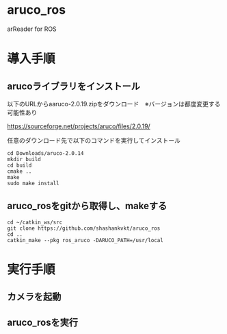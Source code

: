 # aruco_ros
arReader for ROS
# 導入手順
## arucoライブラリをインストール
以下のURLからaaruco-2.0.19.zipをダウンロード　※バージョンは都度変更する可能性あり

https://sourceforge.net/projects/aruco/files/2.0.19/

任意のダウンロード先で以下のコマンドを実行してインストール
```
cd Downloads/aruco-2.0.14
mkdir build
cd build
cmake ..
make
sudo make install 
```

## aruco_rosをgitから取得し、makeする
```
cd ~/catkin_ws/src  
git clone https://github.com/shashankvkt/aruco_ros  
cd ..  
catkin_make --pkg ros_aruco -DARUCO_PATH=/usr/local  
```

# 実行手順
## カメラを起動

## aruco_rosを実行
